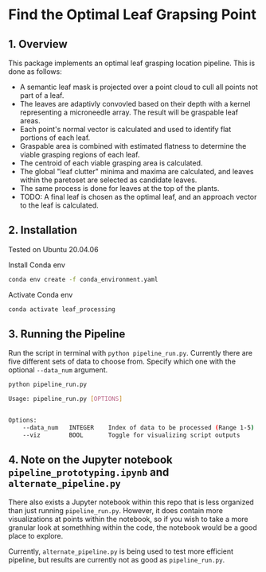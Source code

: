 # Find the Optimal Leaf Grapsing Point

## 1. Overview
This package implements an optimal leaf grasping location pipeline. This is done as follows:

* A semantic leaf mask is projected over a point cloud to cull all points not part of a leaf.
* The leaves are adaptivly convovled based on their depth with a kernel representing a microneedle array. The result will be graspable leaf areas.
* Each point's normal vector is calculated and used to identify flat portions of each leaf.
* Graspable area is combined with estimated flatness to determine the viable grasping regions of each leaf.
* The centroid of each viable grasping area is calculated.
* The global "leaf clutter" minima and maxima are calculated, and leaves within the paretoset are selected as candidate leaves.
* The same process is done for leaves at the top of the plants.
* TODO: A final leaf is chosen as the optimal leaf, and an approach vector to the leaf is calculated.

## 2. Installation
Tested on Ubuntu 20.04.06

Install Conda env
```bash
conda env create -f conda_environment.yaml
```
Activate Conda env
```bash
conda activate leaf_processing
```

## 3. Running the Pipeline
Run the script in terminal with `python pipeline_run.py`. Currently there are five different sets of data to choose from. Specify which one with the optional `--data_num` argument.

```bash
python pipeline_run.py
```
```bash
Usage: pipeline_run.py [OPTIONS]


Options:
    --data_num   INTEGER    Index of data to be processed (Range 1-5)
    --viz        BOOL       Toggle for visualizing script outputs
```

## 4. Note on the Jupyter notebook `pipeline_prototyping.ipynb` and `alternate_pipeline.py`
There also exists a Jupyter notebook within this repo that is less organized than just running `pipeline_run.py`. However, it does contain more visualizations at points within the notebook, so if you wish to take a more granular look at somethhing within the code, the notebook would be a good place to explore.

Currently, `alternate_pipeline.py` is being used to test more efficient pipeline, but results are currently not as good as `pipeline_run.py`.
